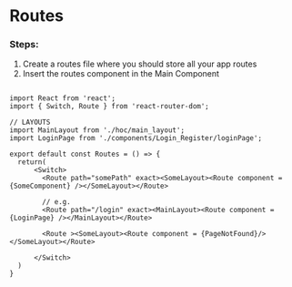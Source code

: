 # Routes

### Steps:

1. Create a routes file where you should store all your app routes
2. Insert the routes component in the Main Component

```

import React from 'react';
import { Switch, Route } from 'react-router-dom';

// LAYOUTS
import MainLayout from './hoc/main_layout';
import LoginPage from './components/Login_Register/loginPage';

export default const Routes = () => {
  return(
      <Switch>
        <Route path="somePath" exact><SomeLayout><Route component = {SomeComponent} /></SomeLayout></Route>

        // e.g.
        <Route path="/login" exact><MainLayout><Route component = {LoginPage} /></MainLayout></Route>

        <Route ><SomeLayout><Route component = {PageNotFound}/></SomeLayout></Route> 
        
      </Switch>
  )
}

```